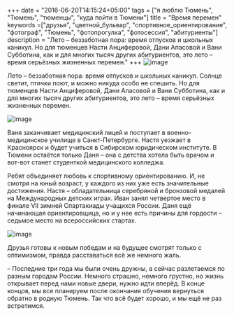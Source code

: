 +++
date = "2016-06-20T14:15:24+05:00"
tags = ["я люблю Тюмень", "Тюмень", "тюменцы", "куда пойти в Тюмени"]
title = "Время перемен"
keywords =["друзья", "цветной_бульвар", "спортивное_ориентирование", "фотограф", "Тюмень", "фотопрогулка", "фотосессия", "абитуриенты"]
description = "Лето – беззаботная пора: время отпусков и школьных каникул. Но для тюменцев Насти Анциферовой, Дани Апасовой и Вани Субботина, как и для многих тысяч других абитуриентов, это лето – время серьёзных жизненных перемен."
+++
![image](/post/orienttop.jpg)

Лето – беззаботная пора: время отпусков и школьных каникул. 
Солнце светит, птички поют, и можно никуда особо не спешить. Но для тюменцев Насти Анциферовой, Дани Апасовой и Вани Субботина, 
как и для многих тысяч других абитуриентов, это лето – время серьёзных жизненных перемен.
<!--more-->
![image](/post/orient.jpg)

Ваня заканчивает медицинский лицей и поступает в военно-медицинское училище в Санкт-Петербурге. 
Настя уезжает в Красноярск и будет учиться в Сибирском юридическом институте. В Тюмени остаётся только Даня – она с детства хотела быть врачом и 
вот-вот станет студенткой медицинского колледжа. 

Ребят объединяет любовь к спортивному ориентированию. И, не смотря на юный возраст, у каждого из них уже есть значительные достижения. 
Настя – обладательница серебряной и бронзовой медалей на Международных детских играх. Иван занял четвертое место в финале VII зимней Спартакиады учащихся России. 
Даня ещё начинающая ориентировщица, но и у нее есть причины для гордости – седьмое место на всероссийских стартах. 

![image](/post/orienttwo.jpg)

Друзья готовы к новым победам и на будущее смотрят только с оптимизмом, правда расставаться всё же немного жаль.

– Последние три года мы были очень дружны, а сейчас разлетаемся по разным городам России. Немного страшно, немного грустно, 
но жизнь открывает перед нами новые двери, нужно идти вперёд. В конце концов, мы все планируем после окончания обучения вернуться обратно в родную Тюмень. 
Так что всё будет хорошо, и мы ещё не раз встретимся. 

